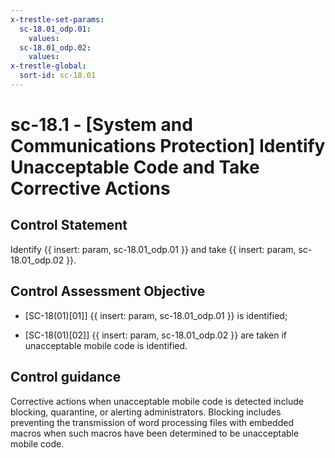 ```yaml
---
x-trestle-set-params:
  sc-18.01_odp.01:
    values:
  sc-18.01_odp.02:
    values:
x-trestle-global:
  sort-id: sc-18.01
---
```


# sc-18.1 - \[System and Communications Protection\] Identify Unacceptable Code and Take Corrective Actions

## Control Statement

Identify {{ insert: param, sc-18.01_odp.01 }} and take {{ insert: param, sc-18.01_odp.02 }}.

## Control Assessment Objective

- \[SC-18(01)[01]\]  {{ insert: param, sc-18.01_odp.01 }} is identified;

- \[SC-18(01)[02]\]  {{ insert: param, sc-18.01_odp.02 }} are taken if unacceptable mobile code is identified.

## Control guidance

Corrective actions when unacceptable mobile code is detected include blocking, quarantine, or alerting administrators. Blocking includes preventing the transmission of word processing files with embedded macros when such macros have been determined to be unacceptable mobile code.
